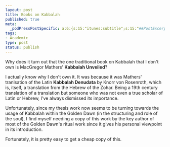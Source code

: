 ```yaml
--- 
layout: post
title: Books on Kabbalah
published: true
meta: 
  _podPressPostSpecific: a:6:{s:15:"itunes:subtitle";s:15:"##PostExcerpt##";s:14:"itunes:summary";s:15:"##PostExcerpt##";s:15:"itunes:keywords";s:17:"##WordPressCats##";s:13:"itunes:author";s:10:"##Global##";s:15:"itunes:explicit";s:2:"No";s:12:"itunes:block";s:2:"No";}
tags: 
- Academic
type: post
status: publish
---
```

Why does it turn out that the one traditional book on Kabbalah that I don't own is MacGregor Mathers' <strong>Kabbalah Unveiled</strong>?

I actually know why I don't own it. It was because it was Mathers' tranlsation of the Latin <strong>Kabbalah Denudata</strong> by Knorr von Rosenroth, which is, itself, a translation from the Hebrew of the Zohar. Being a 19th century translation of a translation but someone who was not even a true scholar of Latin or Hebrew, I've always dismissed its importance.

Unfortunately, since my thesis work now seems to be turning towards the usage of Kabbalah within the Golden Dawn (in the structuring and role of the soul), I find myself needing a copy of this work by the key author of most of the Golden Dawn's ritual work since it gives his personal viewpoint in its introduction.

Fortunately, it is pretty easy to get a cheap copy of this.
